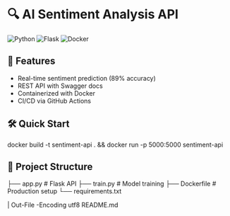 

# 🔍 AI Sentiment Analysis API

![Python](https://img.shields.io/badge/Python-3.9+-blue)
![Flask](https://img.shields.io/badge/Flask-2.0-green)
![Docker](https://img.shields.io/badge/Docker-✓-lightgrey)

## 🚀 Features
- Real-time sentiment prediction (89% accuracy)
- REST API with Swagger docs
- Containerized with Docker
- CI/CD via GitHub Actions

## 🛠️ Quick Start

docker build -t sentiment-api . && docker run -p 5000:5000 sentiment-api


## 📂 Project Structure


├── app.py          # Flask API
├── train.py       # Model training
├── Dockerfile     # Production setup
└── requirements.txt

 | Out-File -Encoding utf8 README.md
